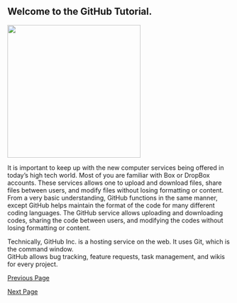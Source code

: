 ## Welcome to the GitHub Tutorial.

<img src="http://coolsandfools.com/wp-content/uploads/2015/05/storm-trooper-meme-1.jpg" width = "300">

It is important to keep up with the new computer services being 
offered in today’s high tech world.  Most of you are familiar with Box or DropBox accounts.  These 
services allows one to upload and download files, share files between users, and modify files without 
losing formatting or content.  From a very basic understanding, GitHub functions in the same manner, 
except GitHub helps maintain the format of the code for many different coding languages.  The GitHub 
service allows uploading and downloading codes, sharing the code between users, and modifying the 
codes without losing formatting or content.  

Technically, GitHub Inc. is a hosting service on the web.  It uses Git, which is the command window.  
GitHub allows bug tracking, feature requests, task management, and wikis for every project.

[Previous Page](https://github.com/NoahGrant17/DigitalConceptTutorial/blob/master/Page1:README.md)

[Next Page](https://github.com/NoahGrant17/DigitalConceptTutorial/blob/master/Page3:HistoryofGitHub.md)

